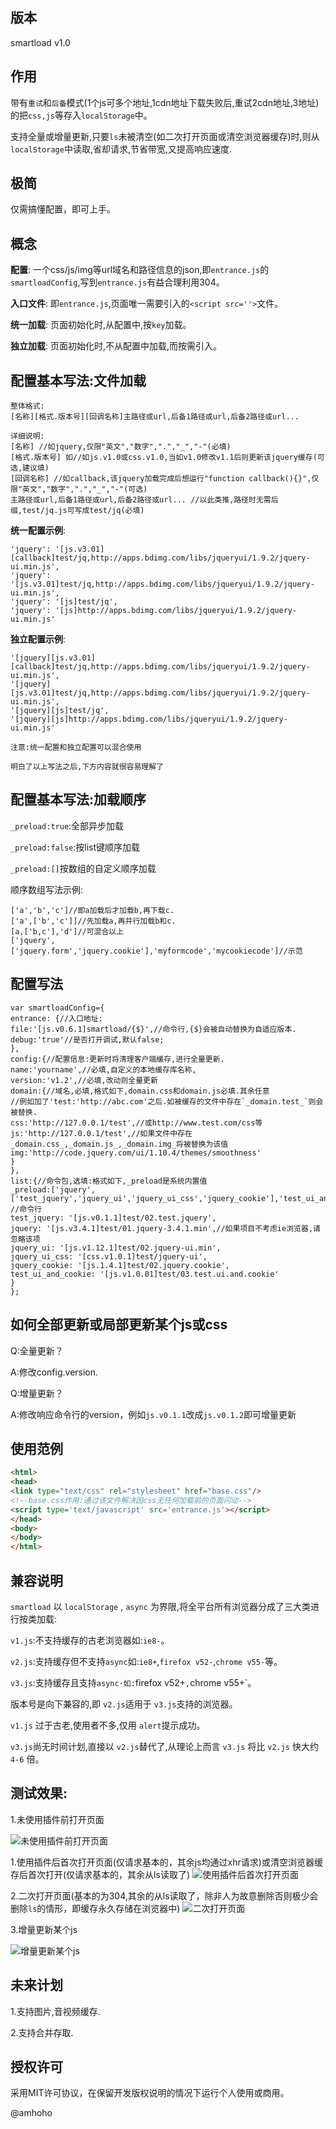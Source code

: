 ## 版本

smartload v1.0

## 作用

带有`重试`和`后备`模式(1个js可多个地址,1cdn地址下载失败后,重试2cdn地址,3地址)的把`css,js`等存入`localStorage`中。

支持全量或增量更新,只要`ls`未被清空(如二次打开页面或清空浏览器缓存)时,则从`localStorage`中读取,省却请求,节省带宽,又提高响应速度.

## 极简

仅需搞懂配置，即可上手。

## 概念

**配置**: 一个css/js/img等url域名和路径信息的json,即`entrance.js`的`smartloadConfig`,写到`entrance.js`有益合理利用304。

**入口文件**: 即`entrance.js`,页面唯一需要引入的`<script src=''>`文件。

**统一加载**: 页面初始化时,从配置中,按`key`加载。

**独立加载**: 页面初始化时,不从配置中加载,而按需引入。

## 配置基本写法:文件加载

```
整体格式:
[名称][格式.版本号][回调名称]主路径或url,后备1路径或url,后备2路径或url...

详细说明:
[名称] //如jquery,仅限"英文","数字",".","_","-"(必填)
[格式.版本号] 如//如js.v1.0或css.v1.0,当如v1.0修改v1.1后则更新该jquery缓存(可选,建议填)
[回调名称] //如callback,该jquery加载完成后想运行"function callback(){}",仅限"英文","数字",".","_","-"(可选)
主路径或url,后备1路径或url,后备2路径或url... //以此类推,路径时无需后缀,test/jq.js可写成test/jq(必填)
```

**统一配置示例**:
```
'jquery': '[js.v3.01][callback]test/jq,http://apps.bdimg.com/libs/jqueryui/1.9.2/jquery-ui.min.js',
'jquery': '[js.v3.01]test/jq,http://apps.bdimg.com/libs/jqueryui/1.9.2/jquery-ui.min.js',
'jquery': '[js]test/jq',
'jquery': '[js]http://apps.bdimg.com/libs/jqueryui/1.9.2/jquery-ui.min.js'
```

**独立配置示例**:
```
'[jquery][js.v3.01][callback]test/jq,http://apps.bdimg.com/libs/jqueryui/1.9.2/jquery-ui.min.js',
'[jquery][js.v3.01]test/jq,http://apps.bdimg.com/libs/jqueryui/1.9.2/jquery-ui.min.js',
'[jquery][js]test/jq',
'[jquery][js]http://apps.bdimg.com/libs/jqueryui/1.9.2/jquery-ui.min.js'
```

`注意:统一配置和独立配置可以混合使用`

`明白了以上写法之后,下方内容就很容易理解了`


## 配置基本写法:加载顺序

`_preload:true`:全部异步加载

`_preload:false`:按list键顺序加载

`_preload:[]`按数组的自定义顺序加载

顺序数组写法示例:
```
['a','b','c']//即a加载后才加载b,再下载c.
['a',['b','c']]//先加载a,再并行加载b和c.
[a,['b,c'],'d']//可混合以上
['jquery',['jquery.form','jquery.cookie'],'myformcode','mycookiecode']//示范
```

## 配置写法

```
var smartloadConfig={
entrance: {//入口地址:
file:'[js.v0.6.1]smartload/{$}',//命令行,{$}会被自动替换为自适应版本.
debug:'true'//是否打开调试,默认false;
},
config:{//配置信息:更新时将清理客户端缓存,进行全量更新.
name:'yourname',//必填,自定义的本地缓存库名称,
version:'v1.2',//必填,改动则全量更新
domain:{//域名,必填,格式如下,domain.css和domain.js必填.其余任意
//例如加了'test:'http://abc.com'之后.如被缓存的文件中存在`_domain.test_`则会被替换.
css:'http://127.0.0.1/test',//或http://www.test.com/css等
js:'http://127.0.0.1/test',//如果文件中存在_domain.css_,_domain.js_,_domain.img_将被替换为该值
img:'http://code.jquery.com/ui/1.10.4/themes/smoothness'
}
},
list:{//命令包,选填:格式如下,_preload是系统内置值
_preload:['jquery',['test_jquery','jquery_ui','jquery_ui_css','jquery_cookie'],'test_ui_and_cookie'],
//命令行
test_jquery: '[js.v0.1.1]test/02.test.jquery',
jquery: '[js.v3.4.1]test/01.jquery-3.4.1.min',//如果项目不考虑ie浏览器,请忽略该项
jquery_ui: '[js.v1.12.1]test/02.jquery-ui.min',
jquery_ui_css: '[css.v1.0.1]test/jquery-ui',
jquery_cookie: '[js.1.4.1]test/02.jquery.cookie',
test_ui_and_cookie: '[js.v1.0.01]test/03.test.ui.and.cookie'
}
};
```

## 如何全部更新或局部更新某个js或css

Q:全量更新？

A:修改config.version.

Q:增量更新？

A:修改响应命令行的version，例如`js.v0.1.1`改成`js.v0.1.2`即可增量更新

## 使用范例

```html
<html>
<head>
<link type="text/css" rel="stylesheet" href="base.css"/>
<!--base.css作用:通过该文件解决因css无任何加载前的页面闪动-->
<script type='text/javascript' src='entrance.js'></script>
</head>
<body>
</body>
</html>
```

## 兼容说明

`smartload` 以 `localStorage` , `async` 为界限,将全平台所有浏览器分成了三大类进行按类加载:

`v1.js`:不支持缓存的古老浏览器如:`ie8-`。

`v2.js`:支持缓存但不支持`async`如:`ie8+`,`firefox v52-`,`chrome v55-`等。

`v3.js`:支持缓存且支持`async·如:`firefox v52+`,`chrome v55+`。

版本号是向下兼容的,即 `v2.js`适用于 `v3.js`支持的浏览器。

 `v1.js` 过于古老,使用者不多,仅用 `alert`提示成功。
 
 `v3.js`尚无时间计划,直接以 `v2.js`替代了,从理论上而言 `v3.js` 将比 `v2.js` 快大约 `4-6` 倍。

## 测试效果:
1.未使用插件前打开页面

![未使用插件前打开页面](./picture/before.png)

1.使用插件后首次打开页面(仅请求基本的，其余js均通过xhr请求)或清空浏览器缓存后首次打开(仅请求基本的，其余从ls读取了)
![使用插件后首次打开页面](./picture/clearbrowser.png)

2.二次打开页面(基本的为304,其余的从ls读取了，除非人为故意删除否则极少会删除`ls`的情形，即缓存永久存储在浏览器中)
![二次打开页面](./picture/after.png)

3.增量更新某个js

![增量更新某个js](./picture/incremental_update.png)

## 未来计划

1.支持图片,音视频缓存.

2.支持合并存取.

## 授权许可

采用MIT许可协议，在保留开发版权说明的情况下运行个人使用或商用。

@amhoho